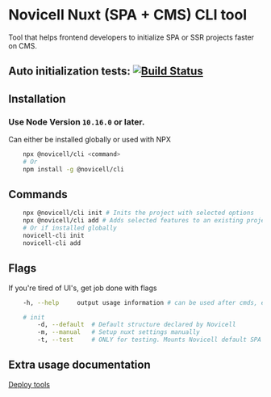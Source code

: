 # Novicell Nuxt (SPA + CMS) CLI tool

Tool that helps frontend developers to initialize SPA or SSR projects faster on CMS.

## Auto initialization tests: [![Build Status](https://travis-ci.com/Novicell/novicell-cli.svg?branch=master)](https://travis-ci.com/Novicell/novicell-cli)

## Installation

### Use Node Version `10.16.0` or later.

Can either be installed globally or used with NPX

```bash
    npx @novicell/cli <command>
    # Or
    npm install -g @novicell/cli
```

## Commands

```bash
    npx @novicell/cli init # Inits the project with selected options
    npx @novicell/cli add # Adds selected features to an existing project
    # Or if installed globally
    novicell-cli init
    novicell-cli add
```

## Flags

If you're tired of UI's, get job done with flags

```bash
    -h, --help     output usage information # can be used after cmds, e.g. init --help

    # init
        -d, --default  # Default structure declared by Novicell
        -m, --manual   # Setup nuxt settings manually
        -t, --test     # ONLY for testing. Mounts Novicell default SPA on the newest Nuxt app
```

## Extra usage documentation

[Deploy tools](src/@commands/add/deploy_tools/README.md)
